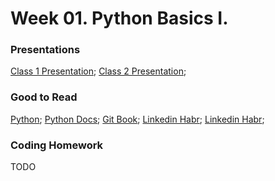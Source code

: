 # Week 01. Python Basics I.

### Presentations

[Class 1 Presentation](presentation_1_4x3.pdf);
[Class 2 Presentation](presentation_2_4x3.pdf);

### Good to Read

[Python](https://www.python.org/);
[Python Docs](https://docs.python.org/3/index.html);
[Git Book](https://git-scm.com/book/en/v2);
[Linkedin Habr](https://habr.com/ru/articles/653691/);
[Linkedin Habr](https://habr.com/ru/articles/674236/);

### Coding Homework

TODO
